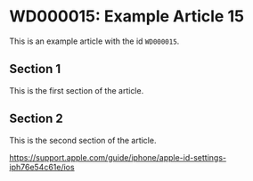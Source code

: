 # WD000015: Example Article 15

This is an example article with the id `WD000015`.

## Section 1

This is the first section of the article.

## Section 2

This is the second section of the article.

https://support.apple.com/guide/iphone/apple-id-settings-iph76e54c61e/ios
